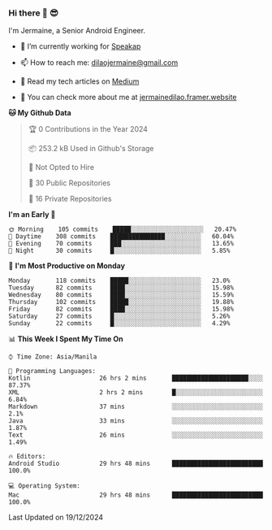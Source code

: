 ### Hi there 👋 😎
I'm Jermaine, a Senior Android Engineer.

- 🔭 I’m currently working for [Speakap](https://www.speakap.com/)

- 📫 How to reach me: dilaojermaine@gmail.com

- 📖 Read my tech articles on [Medium](https://jermainedilao.medium.com/)

- 👀 You can check more about me at [jermainedilao.framer.website](https://jermainedilao.framer.website)

<!--
**jermainedilao/jermainedilao** is a ✨ _special_ ✨ repository because its `README.md` (this file) appears on your GitHub profile.

Here are some ideas to get you started:

- 🔭 I’m currently working on ...
- 🌱 I’m currently learning ...
- 👯 I’m looking to collaborate on ...
- 🤔 I’m looking for help with ...
- 💬 Ask me about ...
- 📫 How to reach me: ...
- 😄 Pronouns: ...
- ⚡ Fun fact: ...
-->

<!--START_SECTION:waka-->
**🐱 My Github Data** 

> 🏆 0 Contributions in the Year 2024
 > 
> 📦 253.2 kB Used in Github's Storage 
 > 
> 🚫 Not Opted to Hire
 > 
> 📜 30 Public Repositories 
 > 
> 🔑 16 Private Repositories  
 > 
**I'm an Early 🐤** 

```text
🌞 Morning    105 commits    █████░░░░░░░░░░░░░░░░░░░░   20.47% 
🌆 Daytime    308 commits    ███████████████░░░░░░░░░░   60.04% 
🌃 Evening    70 commits     ███░░░░░░░░░░░░░░░░░░░░░░   13.65% 
🌙 Night      30 commits     █░░░░░░░░░░░░░░░░░░░░░░░░   5.85%

```
📅 **I'm Most Productive on Monday** 

```text
Monday       118 commits    █████░░░░░░░░░░░░░░░░░░░░   23.0% 
Tuesday      82 commits     ████░░░░░░░░░░░░░░░░░░░░░   15.98% 
Wednesday    80 commits     ████░░░░░░░░░░░░░░░░░░░░░   15.59% 
Thursday     102 commits    █████░░░░░░░░░░░░░░░░░░░░   19.88% 
Friday       82 commits     ████░░░░░░░░░░░░░░░░░░░░░   15.98% 
Saturday     27 commits     █░░░░░░░░░░░░░░░░░░░░░░░░   5.26% 
Sunday       22 commits     █░░░░░░░░░░░░░░░░░░░░░░░░   4.29%

```


📊 **This Week I Spent My Time On** 

```text
⌚︎ Time Zone: Asia/Manila

💬 Programming Languages: 
Kotlin                   26 hrs 2 mins       █████████████████████░░░░   87.37% 
XML                      2 hrs 2 mins        █░░░░░░░░░░░░░░░░░░░░░░░░   6.84% 
Markdown                 37 mins             ░░░░░░░░░░░░░░░░░░░░░░░░░   2.1% 
Java                     33 mins             ░░░░░░░░░░░░░░░░░░░░░░░░░   1.87% 
Text                     26 mins             ░░░░░░░░░░░░░░░░░░░░░░░░░   1.49%

🔥 Editors: 
Android Studio           29 hrs 48 mins      █████████████████████████   100.0%

💻 Operating System: 
Mac                      29 hrs 48 mins      █████████████████████████   100.0%

```


 Last Updated on 19/12/2024
<!--END_SECTION:waka-->
